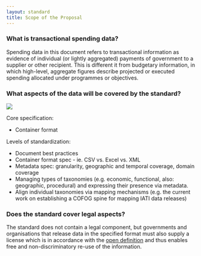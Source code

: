 ```yaml
---
layout: standard
title: Scope of the Proposal
---
```


<h3>What is transactional spending data?</h3>

Spending data in this document refers to transactional information as evidence of individual (or lightly aggregated) payments of government to a supplier or other recipient. This is different 
it from budgetary information, in which high-level, aggregate figures describe projected or executed
spending allocated under programmes or objectives.

<h3>What aspects of the data will be covered by the standard?</h3>

<img src="https://docs.google.com/drawings/pub?id=1G17c02V_7d_1hUAWcYseM_aWm32Cyk_RX8DGLfJLnK0&amp;w=620&amp;h=465">

Core specification:

* Container format 



Levels of standardization:

* Document best practices
* Container format spec - ie. CSV vs. Excel vs. XML
* Metadata spec: granularity, geographic and temporal coverage, domain coverage
* Managing types of taxonomies (e.g. economic, functional, also: geographic, procedural) and expressing their presence via metadata.
* Align individual taxonomies via mapping mechanisms (e.g. the current work on establishing a COFOG spine for mapping IATI data releases)

<h3>Does the standard cover legal aspects?</h3>

The standard does not contain a legal component, but governments and organisations that release data in the specified format must also supply a license which is in accordance with the [open definition](http://opendefinition.org/) and thus enables free and non-discriminatory re-use of the information.
